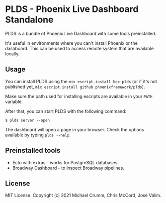 # PLDS - Phoenix Live Dashboard Standalone

PLDS is a bundle of Phoenix Live Dashboard with some tools preinstalled.

It's useful in environments where you can't install Phoenix or the dashboard.
This can be used to access remote system that are available locally.

## Usage

You can install PLDS using the `mix escript.install hex plds` (or if it's not
published yet, `mix escript.install github phoenixframework/plds`).

Make sure the path used for installing escripts are available in your
`PATH` variable.

After that, you can start PLDS with the following command:

    $ plds server --open

The dashboard will open a page in your browser.
Check the options available by typing `plds --help`.

## Preinstalled tools

- Ecto with extras - works for PostgreSQL databases.
- Broadway Dashboard - to inspect Broadway pipelines.

## License

MIT License. Copyright (c) 2021 Michael Crumm, Chris McCord, José Valim.
